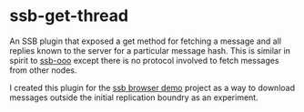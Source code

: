 # ssb-get-thread

An SSB plugin that exposed a get method for fetching a message and all
replies known to the server for a particular message hash. This is
similar in spirit to [ssb-ooo](https://github.com/ssbc/ssb-ooo) except
there is no protocol involved to fetch messages from other nodes.

I created this plugin for the [ssb browser
demo](https://github.com/arj03/ssb-browser-demo) project as a way to
download messages outside the initial replication boundry as an
experiment.
